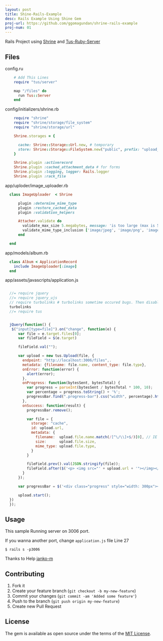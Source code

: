 ```yaml
---
layout: post
title: Shine-Rails-Example
desc: Rails Example Using Shine Gem
proj-url: https://github.com/ggomagundan/shrine-rails-example
proj-num: 01
---
```






Rails Project using [Shrine](https://github.com/janko-m/shrine) and [Tus-Ruby-Server](https://github.com/janko-m/tus-ruby-server)



## Files

config.ru

```ruby
    # Add This Lines
    require "tus/server"

    map "/files" do
      run Tus::Server
    end
```

config/initializers/shrine.rb

```ruby
    require "shrine"
    require "shrine/storage/file_system"
    require "shrine/storage/url"

    Shrine.storages = {

      cache: Shrine::Storage::Url.new, # temporary
      store: Shrine::Storage::FileSystem.new("public", prefix: "upload_files/store" ), # permanent
    }

    Shrine.plugin :activerecord
    Shrine.plugin :cached_attachment_data # for forms
    Shrine.plugin :logging, logger: Rails.logger
    Shrine.plugin :rack_file
```

app/uploder/image_uploader.rb

```ruby
  class ImageUploader  < Shrine

      plugin :determine_mime_type
      plugin :restore_cached_data
      plugin :validation_helpers

      Attacher.validate do
        validate_max_size 5.megabytes, message: 'is too large (max is 5 MB)'
        validate_mime_type_inclusion ['image/jpeg', 'image/png', 'image/gif']
      end

  end
```

app/models/album.rb

```ruby
  class Album < ApplicationRecord
    include ImageUploader[:image]
  end
```

app/assets/javascripts/application.js

```javascript

  //= require jquery
  //= require jquery_ujs
  // require turbolinks # turbolinks sometime occured bugs. Then disabled
  turbolinks
  //= require tus


  jQuery(function() {
   $("input[type=file]").on("change", function(e) {
      var file = e.target.files[0];
      var fileField = $(e.target)

      fileField.val("");

      var upload = new tus.Upload(file, {
        endpoint: "http://localhost:3006/files",.
        metadata: {filename: file.name, content_type: file.type},
        onError: function(error) {
          alert(error);
        },
        onProgress: function(bytesSent, bytesTotal) {
          var progress = parseInt(bytesSent / bytesTotal * 100, 10);
          var percentage = progress.toString() + '%';
          progressBar.find(".progress-bar").css("width", percentage).html(percentage);
        },
        onSuccess: function(result) {
          progressBar.remove();

          var file = {
            storage: "cache",
            id: upload.url,
            metadata: {
              filename:  upload.file.name.match(/[^\/\\]+$/)[0], // IE returns full path
              size:      upload.file.size,
              mime_type: upload.file.type,
            }
          }

          fileField.prev().val(JSON.stringify(file));
          fileField.after($('<p> <img src="' + upload.url + '"></img></p>'));
        }
      });

      var progressBar = $('<div class="progress" style="width: 300px"><div class="progress-bar"></div></div>').insertBefore(e.target);

      upload.start();
  })
  });
```


## Usage

This sample Running server on 3006 port.

If you wanna another port, change `application.js`  file Line 27

    $ rails s -p3006


Thanks to Help [janko-m](https://github.com/janko-m)


## Contributing

1. Fork it
2. Create your feature branch (`git checkout -b my-new-feature`)
3. Commit your changes (`git commit -am 'Added some feature'`)
4. Push to the branch (`git push origin my-new-feature`)
5. Create new Pull Request


## License

The gem is available as open source under the terms of the [MIT
License](http://opensource.org/licenses/MIT).



